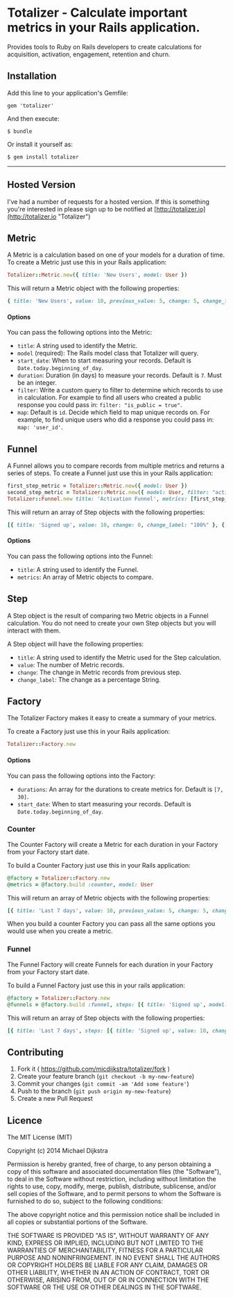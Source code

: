# Totalizer - Calculate important metrics in your Rails application.

Provides tools to Ruby on Rails developers to create calculations for acquisition, activation, engagement, retention and churn.

## Installation

Add this line to your application's Gemfile:

    gem 'totalizer'

And then execute:

    $ bundle

Or install it yourself as:

    $ gem install totalizer

*** 

## Hosted Version

I've had a number of requests for a hosted version. If this is something you're interested in please sign up to be notified at [http://totalizer.io](http://totalizer.io "Totalizer")

## Metric

A Metric is a calculation based on one of your models for a duration of time. To create a Metric just use this in your Rails application:

```ruby
Totalizer::Metric.new({ title: 'New Users', model: User })
```

This will return a Metric object with the following properties:

```ruby
{ title: 'New Users', value: 10, previous_value: 5, change: 5, change_label: "+5" }
```

#### Options

You can pass the following options into the Metric:
+ `title`: A string used to identify the Metric.
+ `model` (required): The Rails model class that Totalizer will query.
+ `start_date`: When to start measuring your records. Default is `Date.today.beginning_of_day`.
+ `duration`: Duration (in days) to measure your records. Default is `7`. Must be an integer.
+ `filter`: Write a custom query to filter to determine which records to use in
  calculation. For example to find all users who created a public response you could
pass in: `filter: "is_public = true"`.
+ `map`: Default is `id`. Decide which field to map unique records on. For
  example, to find unique users who did a response you could pass in: `map:
'user_id'`.

## Funnel

A Funnel allows you to compare records from multiple metrics and returns a series of steps. To create a Funnel just use this in your Rails application:

```ruby
first_step_metric = Totalizer::Metric.new({ model: User })
second_step_metric = Totalizer::Metric.new({ model: User, filter: "actions > 0" })
Totalizer::Funnel.new title: 'Activation Funnel', metrics: [first_step_metric, second_step_metric]
```

This will return an array of Step objects with the following properties:

```ruby
[{ title: 'Signed up', value: 10, change: 0, change_label: "100%" }, { title: 'Activated', value: 5, change: 0.50, change_label: "50%" }]
```

#### Options

You can pass the following options into the Funnel:
+ `title`: A string used to identify the Funnel.
+ `metrics`: An array of Metric objects to compare.

## Step

A Step object is the result of comparing two Metric objects in a  Funnel calculation. You do not need to create your own Step objects but you will interact with them.

A Step object will have the following properties:
+ `title`: A string used to identify the Metric used for the Step calculation.
+ `value`: The number of Metric records.
+ `change`: The change in Metric records from previous step.
+ `change_label`: The change as a percentage String.

## Factory

The Totalizer Factory makes it easy to create a summary of your metrics.

To create a Factory just use this in your Rails application:

```ruby
Totalizer::Factory.new
```

#### Options

You can pass the following options into the Factory:
+ `durations`: An array for the durations to create metrics for. Default is `[7, 30]`.
+ `start_date`: When to start measuring your records. Default is `Date.today.beginning_of_day`.

### Counter

The Counter Factory will create a Metric for each duration in your Factory from your Factory start date.

To build a Counter Factory just use this in your Rails application:

```ruby
@factory = Totalizer::Factory.new
@metrics = @factory.build :counter, model: User
```

This will return an array of Metric objects with the following properties:

```ruby
[{ title: 'Last 7 days', value: 10, previous_value: 5, change: 5, change_label: "+5" }, { title: 'Last 30 days', value: 100, previous_value: 110, change: -10, change_label: "-10" }]
```

When you build a counter Factory you can pass all the same options you would use when you create a metric.

### Funnel

The Funnel Factory will create Funnels for each duration in your Factory from your Factory start date.

To build a Funnel Factory just use this in your rails application:

```ruby
@factory = Totalizer::Factory.new
@funnels = @factory.build :funnel, steps: [{ title: 'Signed up', model: User }, { title: 'Posted', model: Post, map: 'user_id' }]
```

This will return an array of Step objects with the following properties:

```ruby
[{ title: 'Last 7 days', steps: [{ title: 'Signed up', value: 10, change: 0, change_label: "100%" }, { title: 'Activated', value: 5, change: 0.50, change_label: "50%" }]}, { title: 'Last 30 days', steps: [{ title: 'Signed up', value: 60, change: 0, change_label: "100%" }, { title: 'Activated', value: 36, change: 0.60, change_label: "60%" }]}]
```

## Contributing

1. Fork it ( https://github.com/micdijkstra/totalizer/fork )
2. Create your feature branch (`git checkout -b my-new-feature`)
3. Commit your changes (`git commit -am 'Add some feature'`)
4. Push to the branch (`git push origin my-new-feature`)
5. Create a new Pull Request

## Licence

The MIT License (MIT)

Copyright (c) 2014 Michael Dijkstra

Permission is hereby granted, free of charge, to any person obtaining a copy
of this software and associated documentation files (the "Software"), to deal
in the Software without restriction, including without limitation the rights
to use, copy, modify, merge, publish, distribute, sublicense, and/or sell
copies of the Software, and to permit persons to whom the Software is
furnished to do so, subject to the following conditions:

The above copyright notice and this permission notice shall be included in
all copies or substantial portions of the Software.

THE SOFTWARE IS PROVIDED "AS IS", WITHOUT WARRANTY OF ANY KIND, EXPRESS OR
IMPLIED, INCLUDING BUT NOT LIMITED TO THE WARRANTIES OF MERCHANTABILITY,
FITNESS FOR A PARTICULAR PURPOSE AND NONINFRINGEMENT. IN NO EVENT SHALL THE
AUTHORS OR COPYRIGHT HOLDERS BE LIABLE FOR ANY CLAIM, DAMAGES OR OTHER
LIABILITY, WHETHER IN AN ACTION OF CONTRACT, TORT OR OTHERWISE, ARISING FROM,
OUT OF OR IN CONNECTION WITH THE SOFTWARE OR THE USE OR OTHER DEALINGS IN
THE SOFTWARE.
